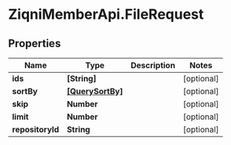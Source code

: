 # ZiqniMemberApi.FileRequest

## Properties

Name | Type | Description | Notes
------------ | ------------- | ------------- | -------------
**ids** | **[String]** |  | [optional] 
**sortBy** | [**[QuerySortBy]**](QuerySortBy.md) |  | [optional] 
**skip** | **Number** |  | [optional] 
**limit** | **Number** |  | [optional] 
**repositoryId** | **String** |  | [optional] 


